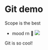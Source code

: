 # Git demo

Scope is the best


- mood rn 🐸 
![](https://thumbs.gfycat.com/UnkemptVibrantIncatern-max-1mb.gif)

Git is so cool!
